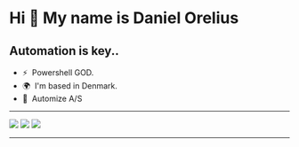 Hi 👋 My name is Daniel Orelius
======================================================================================================================================

Automation is key.. 
---------------------

* ⚡  Powershell GOD.
* 🌍  I'm based in Denmark.
* 🏢  Automize A/S

---------------------
![](http://github-profile-summary-cards.vercel.app/api/cards/profile-details?username=daoradmin&theme=github_dark)
![](http://github-profile-summary-cards.vercel.app/api/cards/stats?username=daoradmin&theme=github_dark)
![](http://github-profile-summary-cards.vercel.app/api/cards/productive-time?username=daoradmin&theme=github_dark&utcOffset=8)

---------------------
